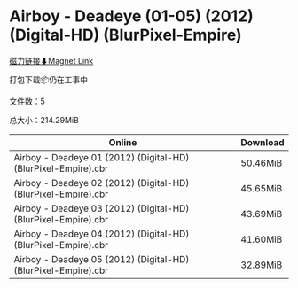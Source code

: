 # Airboy - Deadeye (01-05) (2012) (Digital-HD) (BlurPixel-Empire)

[磁力链接⬇Magnet Link](magnet:?xt=urn:btih:bcca3b7aa160b71570b61354d9171a699279df3a&dn=Airboy%20-%20Deadeye%20%2801-05%29%20%282012%29%20%28Digital-HD%29%20%28BlurPixel-Empire%29)

打包下载📦仍在工事中

文件数：5

总大小：214.29MiB

Online | Download
--- | ---
Airboy - Deadeye 01 (2012) (Digital-HD) (BlurPixel-Empire).cbr | 50.46MiB
Airboy - Deadeye 02 (2012) (Digital-HD) (BlurPixel-Empire).cbr | 45.65MiB
Airboy - Deadeye 03 (2012) (Digital-HD) (BlurPixel-Empire).cbr | 43.69MiB
Airboy - Deadeye 04 (2012) (Digital-HD) (BlurPixel-Empire).cbr | 41.60MiB
Airboy - Deadeye 05 (2012) (Digital-HD) (BlurPixel-Empire).cbr | 32.89MiB